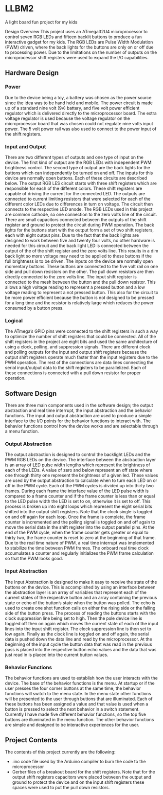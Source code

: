 # LLBM2
A light board fun project for my kids

Design Overview
This project uses an ATmega32U4 microprocessor to control seven RGB LEDs and fifteen backlit buttons to produce a fun interactive gadget for my kids. The RGB LEDs are Pulse Width Modulation (PWM) driven, where the back lights for the buttons are only on or off due to processing power. Due to the limitations on the number of outputs on the microprocessor shift registers were used to expand the I/O capabilities. 
## Hardware Design
### Power
Due to the device being a toy, a battery was chosen as the power source since the idea was to be hand held and mobile. The power circuit is made up of a standard nine volt (9v) battery, and five volt power efficient regulator which is delivered directly to the microprocessor board. The extra voltage regulator is used because the voltage regulator on the microprocessor board that was chosen could not regulate nine volts input power. The 5 volt power rail was also used to connect to the power input of the shift registers.
### Input and Output
There are two different types of outputs and one type of input on the device. The first kind of output are the RGB LEDs with independent PWM brightness control. The second type of output are the back lights for the buttons which can independently be turned on and off. The inputs for this device are normally open buttons. Each of these circuits are described below.
The output RGB LES circuit starts with three shift registers which are responsible for each of the different colors. These shift registers are capable of driving the current for the connected LED. The outputs are connected to current limiting resistors that were selected for each of the different color LEDs due to differences in turn on voltage. The circuit then connects to the respective LED anode. The RGB LEDs used in this project are common cathode, so one connection to the zero volts line of the circuit. There are small capacitors connected between the outputs of the shift register and ground to protect the circuit during PWM operation.
The back lights for the buttons start with the output form a set of two shift registers, each with eight output pins. Due to the fact that the back lights are designed to work between five and twenty four volts, no other hardware is needed for this circuit and the back light LED is connected between the output of the of the shift register and the zero volts line. This results in a dim back light so more voltage may need to be applied to these buttons if the full brightness is to be driven.
The inputs on the device are normally open momentary buttons. These buttons are connected to the five volt rail on one side and pull down resistors on the other. The pull down resistors are then directly connected to the zero volts line. The input shift register is connected to the mesh between the button and the pull down resistor. This allows a high voltage reading to represent a pressed button and a low voltage reading to represent a not pressed button. This also for the circuit to be more power efficient because the button is not designed to be pressed for a long time and the resistor is relatively large which reduces the power consumed by a button press.
### Logical
The ATmega’s GPIO pins were connected to the shift registers in such a way to optimize the number of shift registers that could be connected. All of the shift registers in the project are eight bits and used the same architecture of using a clock, polling, and suppression signals. There are different clock and polling outputs for the input and output shift registers because the output shift registers operate much faster than the input registers due to the PWM operation. The rest of the connections are data lines connecting the serial input/output data to the shift registers to be parallelized. Each of these connections is connected with a pull down resistor for proper operation. 
## Software Design
There are three main components used in the software design; the output abstraction and real time interrupt, the input abstraction and the behavior functions. The input and output abstraction are used to produce a simple interface to the I/O points for the behavior functions to interact with. The behavior functions control how the device works and are selectable through a menu function. 
### Output Abstraction
The output abstraction is designed to control the backlight LEDs and the PWM RGB LEDs on the device. The interface between the abstraction layer is an array of LED pulse width lengths which represent the brightness of each of the LEDs. A value of zero and below represent an off state where one through thirty one represent the brightness of a given led. These values are used by the output abstraction to calculate when to turn each LED on or off in the PWM cycle. Each of the PWM cycles is divided up into thirty two frames. During each frame the interface value of the LED pulse width is compared to a frame counter and if the frame counter is less than or equal to the LED pulse width the LED is set to on, otherwise it is set to off. This process is broken up into eight loops which represent the eight serial bits shifted into the output shift registers. Note that the clock single is toggled on and off again for each loop. Once the frame is complete, the frame counter is incremented and the polling signal is toggled on and off again to move the serial data in the shift register into the output parallel pins. At the end of the PWM cycle, when the frame counter gets greater or equal to thirty two, the frame counter is reset to zero at the beginning of that frame. Due to the real time nature of PWM, a real time interrupt was implemented to stabilize the time between PWM frames. The onboard real time clock accumulates a counter and regularly initializes the PWM frame calculation so that the PWM looks good.
### Input Abstraction
The Input Abstraction is designed to make it easy to receive the state of the buttons on the device. This is accomplished by using an interface between the abstraction layer is an array of variables that represent each of the current states of the respective button and an array containing the previous state or echo of the button’s state when the button was polled. The echo is used to create one shot function calls on either the rising side or the falling side of the button press. The process of reading the buttons starts with the clock suppression line being set to high. Then the pole device line is toggled off then on again which moves the current state of each of the input lines into the input shift register. The clock suppression line is then set to low again. Finally as the clock line is toggled on and off again, the serial data is pushed down the data line and read by the microprocessor. At the beginning of the input cycle the button data that was read in the previous pass is placed into the respective button echo values and the data that was just read in is placed into the current button values.
### Behavior Functions
The behavior functions are used to establish how the user interacts with the device. The base of the behavior functions is the menu. At startup or if the user presses the four corner buttons at the same time, the behavior functions will switch to the menu state. In the menu state other functions will be presented to the user through buttons that are illuminated. Each of these buttons has been assigned a value and that value is used when a button is pressed to select the next behavior in a switch statement. Currently I have made five different behavior functions, so the top five buttons are illuminated in the menu function. The other behavior functions are simple and designed to be interactive experiences for the user.
## Project Contents
The contents of this project currently are the following:
- .ino code file used by the Arduino compiler to burn the code to the microprocessor
- Gerber files of a breakout board for the shift registers. Note that for the output shift registers capacitors were placed between the output and ground to protect the device and on the input shift registers these spaces were used to put the pull down resistors.
